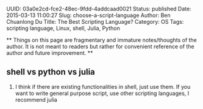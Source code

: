 UUID: 03a0e2cd-fce2-48ec-9fdd-4addcaad0021
Status: published
Date: 2015-03-13 11:00:27
Slug: choose-a-script-language
Author: Ben Chuanlong Du
Title: The Best Scripting Language?
Category: OS
Tags: scripting language, Linux, shell, Julia, Python

**
Things on this page are fragmentary and immature notes/thoughts of the author. 
It is not meant to readers but rather for convenient reference of the author and future improvement.
**
 
## shell vs python vs julia

1. I think if there are existing functionalities in shell, just use them. 
If you want to write general purpose script, use other scripting languages, I recommend julia

